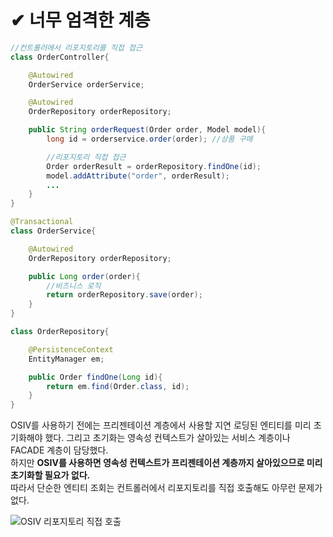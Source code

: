 # ✔ 너무 엄격한 계층
```java
//컨트롤러에서 리포지토리를 직접 접근
class OrderController{

    @Autowired
    OrderService orderService;

    @Autowired
    OrderRepository orderRepository;

    public String orderRequest(Order order, Model model){
        long id = orderservice.order(order); //상품 구매

        //리포지토리 직접 접근
        Order orderResult = orderRepository.findOne(id);
        model.addAttribute("order", orderResult);
        ...
    }
}

@Transactional
class OrderService{

    @Autowired
    OrderRepository orderRepository;

    public Long order(order){
        //비즈니스 로직
        return orderRepository.save(order);
    }
}

class OrderRepository{

    @PersistenceContext
    EntityManager em;

    public Order findOne(Long id){
        return em.find(Order.class, id);
    }
}
```
OSIV를 사용하기 전에는 프리젠테이션 계층에서 사용할 지연 로딩된 엔티티를 미리 초기화해야 했다. 그리고 초기화는 영속성 컨텍스트가 살아있는 서비스 계층이나 FACADE 계층이 담당했다.   
하지만 **OSIV를 사용하면 영속성 컨텍스트가 프리젠테이션 계층까지 살아있으므로 미리 초기화할 필요가 없다.**   
따라서 단순한 엔티티 조회는 컨트롤러에서 리포지토리를 직접 호출해도 아무런 문제가 없다.

![OSIV 리포지토리 직접 호출](https://user-images.githubusercontent.com/51476083/123513864-90711500-d6ca-11eb-9a7b-d3a476046fab.png)